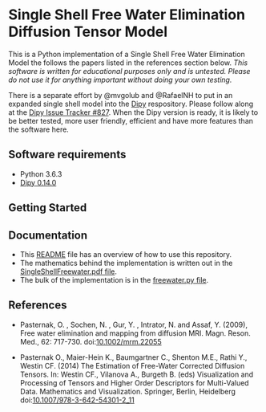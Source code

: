 # Single Shell Free Water Elimination Diffusion Tensor Model 

This is a Python implementation of a Single Shell Free Water Elimination Model
the follows the papers listed in the references section below. *This software
is written for educational purposes only and is untested. Please do not use it
for anything important without doing your own testing.* 

There is a separate effort by @mvgolub and @RafaelNH to put in an expanded
single shell model into the [Dipy](http://nipy.org/dipy/index.html)
respository.  Please follow along at the [Dipy Issue Tracker
#827](https://github.com/nipy/dipy/issues/827).  When the Dipy version is
ready, it is likely to be better tested, more user friendly, efficient and have
more features than the software here.


## Software requirements

* Python 3.6.3
* [Dipy 0.14.0](http://nipy.org/dipy/index.html)

## Getting Started



## Documentation

* This [README](README.md) file has an overview of how to use this repository. 
* The mathematics behind the implementation is written out in the [SingleShellFreewater.pdf file](./doc/SingleShellFreeWater.pdf). 
* The bulk of the implementation is in the [freewater.py file](./pymods/freewater.py). 


## References

* Pasternak, O. , Sochen, N. , Gur, Y. , Intrator, N. and Assaf, Y. (2009), Free water elimination and mapping from diffusion MRI. Magn. Reson. Med., 62: 717-730. doi:[10.1002/mrm.22055](https://doi.org/10.1002/mrm.22055)

* Pasternak O., Maier-Hein K., Baumgartner C., Shenton M.E., Rathi Y., Westin CF. (2014) The Estimation of Free-Water Corrected Diffusion Tensors. In: Westin CF., Vilanova A., Burgeth B. (eds) Visualization and Processing of Tensors and Higher Order Descriptors for Multi-Valued Data. Mathematics and Visualization. Springer, Berlin, Heidelberg doi:[10.1007/978-3-642-54301-2\_11](https://doi.org/10.1007/978-3-642-54301-2_11)



